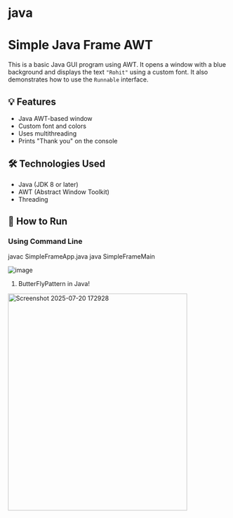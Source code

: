 # java

# Simple Java Frame AWT

This is a basic Java GUI program using AWT. It opens a window with a blue background and displays the text `"Rohit"` using a custom font. It also demonstrates how to use the `Runnable` interface.

## 💡 Features

- Java AWT-based window
- Custom font and colors
- Uses multithreading
- Prints "Thank you" on the console

## 🛠️ Technologies Used

- Java (JDK 8 or later)
- AWT (Abstract Window Toolkit)
- Threading

## 🚀 How to Run

### Using Command Line

javac SimpleFrameApp.java
java SimpleFrameMain

![image](https://github.com/user-attachments/assets/6ec873b6-f41c-49b4-b620-e8fc3874e625)
















1. ButterFlyPattern in Java!
<img width="408" height="494" alt="Screenshot 2025-07-20 172928" src="https://github.com/user-attachments/assets/db75a7f1-5c8b-4f69-a506-8e6f8ac77eb5" />







